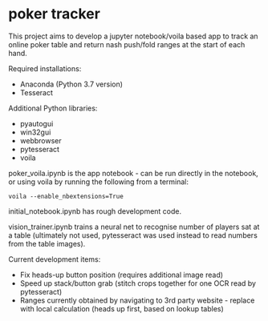 # poker tracker

This project aims to develop a jupyter notebook/voila based app to track an online poker table and return nash push/fold ranges at the start of each hand.

Required installations:
- Anaconda (Python 3.7 version)
- Tesseract

Additional Python libraries:
- pyautogui
- win32gui
- webbrowser
- pytesseract
- voila

poker_voila.ipynb is the app notebook - can be run directly in the notebook, or using voila by running the following from a terminal:

<pre><code>voila --enable_nbextensions=True</code></pre>

initial_notebook.ipynb has rough development code.

vision_trainer.ipynb trains a neural net to recognise number of players sat at a table (ultimately not used, pytesseract was used instead to read numbers from the table images).

Current development items:
- Fix heads-up button position (requires additional image read)
- Speed up stack/button grab (stitch crops together for one OCR read by pytesseract)
- Ranges currently obtained by navigating to 3rd party website - replace with local calculation (heads up first, based on lookup tables)
